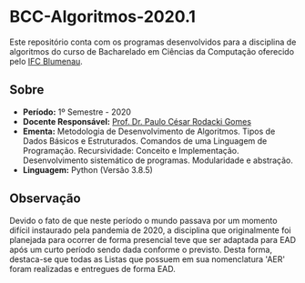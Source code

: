 # BCC-Algoritmos-2020.1

Este repositório conta com os programas desenvolvidos para a disciplina de algoritmos do curso de Bacharelado em Ciências da Computação oferecido pelo [IFC Blumenau](http://blumenau.ifc.edu.br/).

## Sobre

- __Período:__ 1º Semestre - 2020
- __Docente Responsável:__ [Prof. Dr. Paulo César Rodacki Gomes](https://github.com/rodacki)
- __Ementa:__ Metodologia de Desenvolvimento de Algoritmos. Tipos de Dados Básicos e Estruturados. Comandos de uma Linguagem de Programação. Recursividade: Conceito e Implementação. Desenvolvimento sistemático de programas. Modularidade e abstração.
- __Linguagem:__ Python (Versão 3.8.5)

## Observação

Devido o fato de que neste período o mundo passava por um momento difícil instaurado pela pandemia de 2020,
a disciplina que originalmente foi planejada para ocorrer de forma presencial teve que ser adaptada para EAD após um curto período sendo dada conforme o previsto. Desta forma, destaca-se que todas as Listas que possuem em sua nomenclatura 'AER' foram realizadas e entregues de forma EAD.
